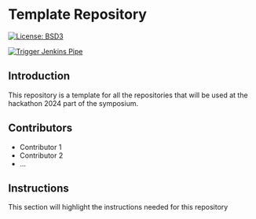 # Template Repository
[![License: BSD3](https://img.shields.io/badge/License-BSD3-blue.svg)](https://opensource.org/license/bsd-3-clause/)

[![Trigger Jenkins Pipe](https://github.com/digitharium/hiami-ctfd-keycloak/actions/workflows/main.yml/badge.svg)](https://github.com/digitharium/hiami-ctfd-keycloak/actions/workflows/main.yml)

## Introduction
This repository is a template for all the repositories that will be used at the hackathon 2024 part of the symposium.

## Contributors
* Contributor 1
* Contributor 2
* ...

## Instructions
This section will highlight the instructions needed for this repository

